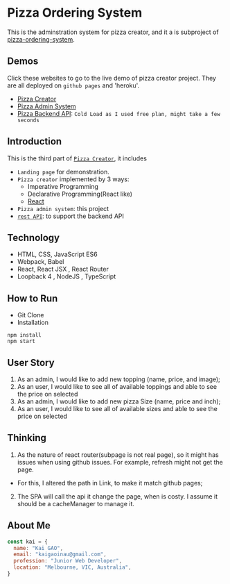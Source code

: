 # Pizza Ordering System

This is the adminstration system for pizza creator, and it a is subproject of [pizza-ordering-system](https://github.com/shn2016/pizza-ordering-system).

## Demos

Click these websites to go to the live demo of pizza creator project. They are all deployed on `github pages` and 'heroku'.

* [Pizza Creator](https://shn2016.github.io/react-pizza-creator/)
* [Pizza Admin System](https://shn2016.github.io/pizza-creator-admin/)
* [Pizza Backend API](https://pizza-admin-api.herokuapp.com/explorer/): `Cold Load as I used free plan, might take a few seconds`


## Introduction

This is the third part of [`Pizza Creator`](https://github.com/shn2016/pizza-ordering-system), it includes
* `Landing page` for demonstration.
* `Pizza creator` implemented by 3 ways:
  * Imperative Programming 
  * Declarative Programming(React like)
  * [React](https://github.com/shn2016/pizza-ordering-system/pizza-creator/React/)
* `Pizza admin system`: this project
* [`rest API`](https://github.com/shn2016/kai-pizza-admin-api): to support the backend API

## Technology

* HTML, CSS, JavaScript ES6
* Webpack, Babel
* React, React JSX , React Router
* Loopback 4 , NodeJS , TypeScript

## How to Run

* Git Clone
* Installation

```
npm install
npm start
```



## User Story

1. As an admin, I would like to add new topping (name, price, and image);
2. As an user, I would like to see all of available toppings and able to see the price on selected
3. As an admin, I would like to add new pizza Size (name, price and inch);
4. As an user, I would like to see all of available sizes and able to see the price on selected 

## Thinking

1. As the nature of react router(subpage is not real page), so it might has issues when using github issues. For example, refresh might not get the page.
  * For this, I altered the path in Link, to make it match github pages;
2. The SPA will call the api it change the page, when is costy. I assume it should be a cacheManager to manage it.

## About Me

```javascript
const kai = {
  name: "Kai GAO",
  email: "kaigaoinau@gmail.com",
  profession: "Junior Web Developer",
  location: "Melbourne, VIC, Australia",
}
```



